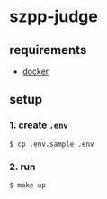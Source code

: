 # szpp-judge

## requirements

- [docker](https://docs.docker.com/engine/install/)

## setup

### 1. create `.env`

```shell
$ cp .env.sample .env
```

### 2. run

```shell
$ make up
```


